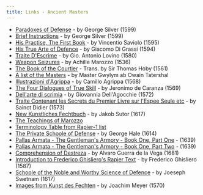 ```yaml
---
title: Links - Ancient Masters
---
```


* [Paradoxes of Defense](http://www.pbm.com/~lindahl/paradoxes.html) - by George Silver (1599)
* [Brief Instructions](http://www.pbm.com/~lindahl/brief.html) - by George Silver (1599)
* [His Practise, The First Book](http://www.cs.unc.edu/~hudson/saviolo/) - by Vincentio Saviolo (1595)
* [His True Arte of Defence](http://www.cs.unc.edu/~hudson/digrassi/) - by Giacomo Di Grassi (1594)
* [Traite D'Escrime](http://jan.ucc.nau.edu/~wew/fencing/lovino.html) - by Gio. Antonio Lovino (1580)
* [Weapon Seizures](http://jan.ucc.nau.edu/~wew/fencing/seizures.html) - by Achille Marozzo (1536)
* [The Book of the Courtier](http://darkwing.uoregon.edu/~rbear/courtier/courtier.html) - Trans. by Sir Thomas Hoby (1561)
* [A list of the Masters](http://jan.ucc.nau.edu/~wew/fencing/masters.html) - by Master Gwylym ab Owain Tatershal
* [Illustrazioni d'Agrippa](http://jan.ucc.nau.edu/~wew/fencing/agrippa/agrippa_illus.html) - by Camillo Agrippa (1568)
* [The Four Dialogues of True Skill](http://jan.ucc.nau.edu/~wew/fencing/caranza.html) - by Jeronimo de Caranza (1569)
* [Dell'arte di scrimia](http://jan.ucc.nau.edu/~wew/fencing/agrippa/agrippa_illus.html) - by Giovannia Dell'Agocchie (1572)
* [Traite Contenant les Secrets du Premier Livre sur l'Espee Seule etc](http://jan.ucc.nau.edu/~wew/fencing/didier.htm) - by Sainct Didier (1573)
* [New Kunstliches Fechtbuch](http://fs.spinfo.uni-koeln.de/~dieke/Sutor/) - by Jakob Sutor (1617)
* [The Teachings of Marozzo](http://jan.ucc.nau.edu/~wew/other/gr/)
* [Terminology Table from Rapier-1 list](http://www.sonic.net/~willena/TermChart3_02.html)
* [The Private Schoole of Defense](http://www.thehaca.com/Manuals/FullPSoDtext.htm) - by George Hale (1614)
* [Pallas Armata - The Gentleman's Armory - Book One, Part One](http://www.thehaca.com/pallas.htm) - (1639)
* [Pallas Armata - The Gentleman's Armory - Book One, Part Two](http://www.thehaca.com/pallas2.htm) - (1639)
* [Comprehension of Destreza](http://www.thehaca.com/destreza.htm) - by Alvaro Guerra de la Vega (1681)
* [Introduction to Frederico Ghisliero's Rapier Text](http://www.thehaca.com/essays/Regole.htm) - by Frederico Ghisliero (1587)
* [Schoole of the Noble and Worthy Science of Defence](http://www.thehaca.com/swetnam.htm) - by Joeseph Swetnam (1617)
* [Images from Kunst des Fechten](http://www.thehaca.com/pdf/JoachimMeyer.htm) - by Joachim Meyer (1570)
